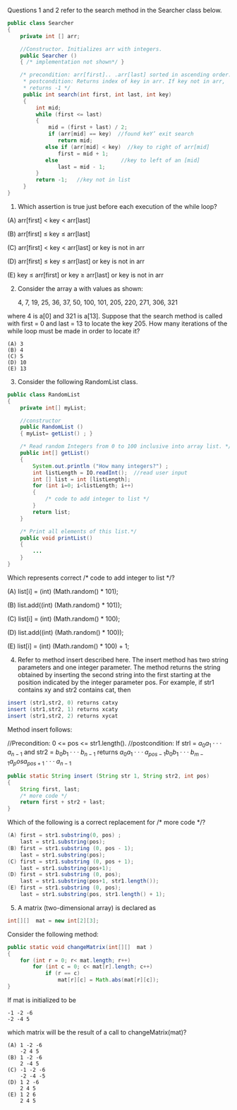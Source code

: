 Questions 1 and 2 refer to the search method in the Searcher class below. 

```java
public class Searcher 
{
    private int [] arr; 

    //Constructor. Initializes arr with integers. 
    public Searcher () 
    { /* implementation not shown*/ } 

    /* precondition: arr[first].. .arr[last] sorted in ascending order. 
     * postcondition: Returns index of key in arr. If key not in arr, 
     * returns -1 */ 
     public int search(int first, int last, int key) 
     {
         int mid; 
         while (first <= last)
         {
             mid = (first + last) / 2;
             if (arr[mid] == key)  //found keY’ exit search 
                return mid; 
            else if (arr[mid] < key)  //key to right of arr[mid] 
                first = mid + 1;
            else                    //key to left of an [mid]
                last = mid - 1;
         } 
         return -1;   //key not in list 
     }
}
```

1. Which assertion is true just before each execution of the while loop? 

(A) arr[first] < key < arr[last]

(B) arr[first] $\leq$ key $\leq$ arr[last]

(C) arr[first] < key < arr[last] or key is not in arr

(D) arr[first] $\leq$ key $\leq$ arr[last] or key is not in arr

(E) key $\leq$ arr[first] or key $\geq$ arr[last] or key is not in arr

2. Consider the array a with values as shown: 

    4, 7, 19, 25, 36, 37, 50, 100, 101, 205, 220, 271, 306, 321 

where 4 is a[0] and 321 is a[13]. Suppose that the search method is called with first = 0 and last = 13 to locate the key 205.  How many iterations of the while loop must be made in order to locate it?

```
(A) 3
(B) 4
(C) 5
(D) 10
(E) 13
```

3. Consider the following RandomList class. 

```java
public class RandomList 
{
    private int[] myList;

    //constructor 
    public RandomList () 
    { myList= getList() ; }

    /* Read random Integers from 0 to 100 inclusive into array list. */ 
    public int[] getList() 
    {
        System.out.println ("How many integers?") ;
        int listLength = IO.readInt();  //read user input 
        int [] list = int [listLength]; 
        for (int i=0; i<listLength; i++)
        {
            /* code to add integer to list */ 
        }
        return list; 
    }

    /* Print all elements of this list.*/ 
    public void printList()
    {
        ...
    }
}
```

Which represents correct /* code to add integer to list */? 

(A) list[i] = (int) (Math.random() * 101); 

(B) list.add((int) (Math.random() * 101));

(C) list[i] = (int) (Math.random() * 100); 

(D) list.add((int) (Math.random() * 100));

(E) list[i] = (int) (Math.random() * 100) + 1; 

4. Refer to method insert described here. The insert method has two string parameters and one integer parameter. The method returns the string obtained by inserting the second string into the first starting at the position indicated by the integer parameter pos. For example, if str1 contains xy and str2 contains cat, then  

```java
insert (str1,str2, 0) returns catxy 
insert (str1,str2, 1) returns xcaty 
insert (str1,str2, 2) returns xycat 
```

Method insert follows:

//Precondition: 0 <= pos <= str1.length().
//postcondition: If strl = $a_0 a_1 \cdot\cdot\cdot a_{n-1}$ and str2 = $b_0 b_1 \cdot\cdot\cdot b_{n-1}$ returns $a_0 a_1 \cdot\cdot\cdot a_{pos-1}b_0 b_1 \cdot\cdot\cdot b_{m-1}a_pos a_{pos+1} \cdot\cdot\cdot a_{n-1}$

```java
public static String insert (String str 1, String str2, int pos) 
{
    String first, last; 
    /* more code */
    return first + str2 + last;  
}
```

Which of the following is a correct replacement for /* more code */?

```java
(A) first = str1.substring(0, pos) ; 
    last = str1.substring(pos);
(B) first = str1.substring (0, pos - 1);  
    last = str1.substring(pos);
(C) first = str1.substring (0, pos + 1);  
    last = str1.substring(pos+1);
(D) first = str1.substring (0, pos);  
    last = str1.substring(pos+1, str1.length());
(E) first = str1.substring (0, pos);  
    last = str1.substring(pos, str1.length() + 1);
```

5. A matrix (two-dimensional array) is declared as 

```java
int[][]  mat = new int[2][3]; 
```

Consider the following method: 

```java
public static void changeMatrix(int[][]  mat )
{
    for (int r = 0; r< mat.length; r++)
        for (int c = 0; c< mat[r].length; c++)
            if (r == c) 
                mat[r][c] = Math.abs(mat[r][c]);
}
```

If mat is initialized to be 

```
-1 -2 -6
-2 -4 5  
```

which matrix will be the result of a call to changeMatrix(mat)? 

```
(A) 1 -2 -6 
    -2 4 5 
(B) 1 -2 -6 
    2 -4 5 
(C) -1 -2 -6 
    -2 -4 -5 
(D) 1 2 -6 
    2 4 5 
(E) 1 2 6 
    2 4 5 
```